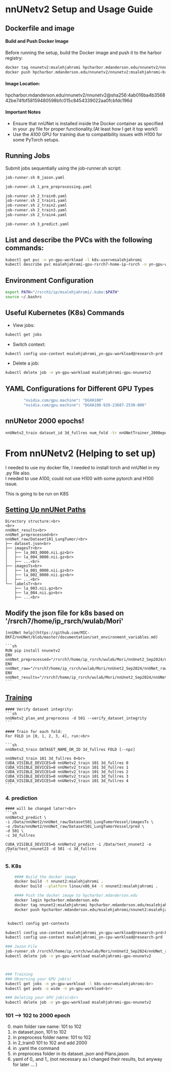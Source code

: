 # nnUNetv2 Setup and Usage Guide
## Dockerfile and image
#### Build and Push Docker Image
Before running the setup, build the Docker image and push it to the harbor registry:
```sh
docker tag nnunetv2:msalehjahromi hpcharbor.mdanderson.edu/nnunetv2/nnunetv2:msalehjahromi<br>
docker push hpcharbor.mdanderson.edu/nnunetv2/nnunetv2:msalehjahromi<br>
```
#### Image Location:
hpcharbor.mdanderson.edu/nnunetv2/nnunetv2@sha256:4ab016ba4b356842be74fbf58159480598bfc015c8454339022aa0fcbfdc196d<br>

#### Important Notes
- Ensure that nnUNet is installed inside the Docker container as specified in your .py file for proper functionality.(At least how I get it top work!)
- Use the A100 GPU for training due to compatibility issues with H100 for some PyTorch setups.






## Running Jobs
Submit jobs sequentially using the job-runner.sh script:
```sh
job-runner.sh 0_jason.yaml

job-runner.sh 1_pre_preprocessing.yaml

job-runner.sh 2_train0.yaml
job-runner.sh 2_train1.yaml
job-runner.sh 2_train2.yaml
job-runner.sh 2_train3.yaml
job-runner.sh 2_train4.yaml

job-runner.sh 3_predict.yaml

```

## List and describe the PVCs with the following commands:
```sh
kubectl get pvc -n yn-gpu-workload -l k8s-user=msalehjahromi
kubectl describe pvc msalehjahromi-gpu-rsrch7-home-ip-rsrch -n yn-gpu-workload
```

## Environment Configuration
```sh
export PATH="/rsrch1/ip/msalehjahromi/.kube:$PATH"
source ~/.bashrc
```

## Useful Kubernetes (K8s) Commands
- View jobs:
```sh
kubectl get jobs
```
- Switch context:
```sh
kubectl config use-context msalehjahromi_yn-gpu-workload@research-prd
```
- Delete a job:
```sh
kubectl delete job -n yn-gpu-workload msalehjahromi-gpu-nnunetv2
```

## YAML Configurations for Different GPU Types
```sh
        "nvidia.com/gpu.machine": "DGXH100"
        "nvidia.com/gpu.machine": "DGXA100-920-23687-2530-000"
```

## nnUNetor 2000 epochs!
```sh
nnUNetv2_train dataset_id 3d_fullres num_fold -tr nnUNetTrainer_2000epochs
```

# From nnUNetv2 (Helping to set up)
I needed to use my docker file, I needed to install torch and nnUNet in my .py file also.<br>
I needed to use A100, could not use H100 with some pytorch and H100 issue.

This is going to be run on K8S

##  [Setting Up nnUNet Paths](https://github.com/MIC-DKFZ/nnUNet/blob/master/documentation/setting_up_paths.md)

    Directory structure:<br>
    <br>
    nnUNet_results<br>
    nnUNet_preprocessed<br>
    nnUNet_raw/Dataset101_LungTumor/<br>
    ├── dataset.json<br>
    ├── imagesTr<br>
    │   ├── la_003_0000.nii.gz<br>
    │   ├── la_004_0000.nii.gz<br>
    │   ├── ...<br>
    ├── imagesTs<br>
    │   ├── la_001_0000.nii.gz<br>
    │   ├── la_002_0000.nii.gz<br>
    │   ├── ...<br>
    └── labelsTr<br>
        ├── la_003.nii.gz<br>
        ├── la_004.nii.gz<br>
        ├── ...<br>


## Modify the json file for k8s based on '/rsrch7/home/ip_rsrch/wulab/Mori'
    [nnUNet help](https://github.com/MIC-DKFZ/nnUNet/blob/master/documentation/set_environment_variables.md) 

    ```sh
    RUN pip install nnunetv2
    ENV nnUNet_preprocessed="/rsrch7/home/ip_rsrch/wulab/Mori/nnUnet2_Sep2024/nnUNet_preprocessed"
    ENV nnUNet_raw="/rsrch7/home/ip_rsrch/wulab/Mori/nnUnet2_Sep2024/nnUNet_raw"
    ENV nnUNet_results="/rsrch7/home/ip_rsrch/wulab/Mori/nnUnet2_Sep2024/nnUNet_results"
    ```

## [Training](https://github.com/MIC-DKFZ/nnUNet/blob/master/documentation/how_to_use_nnunet.md)

    #### Verify dataset integrity:
    ```sh
    nnUNetv2_plan_and_preprocess -d 501 --verify_dataset_integrity
    ```
    
    #### Train for each fold:
    For FOLD in [0, 1, 2, 3, 4], run:<br>

    ```sh
    nnUNetv2_train DATASET_NAME_OR_ID 3d_fullres FOLD [--npz]

    nnUNetv2_train 101 3d_fullres 0<br>
    CUDA_VISIBLE_DEVICES=0 nnUNetv2_train 101 3d_fullres 0
    CUDA_VISIBLE_DEVICES=0 nnUNetv2_train 101 3d_fullres 1
    CUDA_VISIBLE_DEVICES=0 nnUNetv2_train 101 3d_fullres 2
    CUDA_VISIBLE_DEVICES=0 nnUNetv2_train 101 3d_fullres 3
    CUDA_VISIBLE_DEVICES=0 nnUNetv2_train 101 3d_fullres 4
    ```

### 4. prediction<br>
    #### will be changed later!<br>
    ```sh
    nnUNetv2_predict \
    -i /Data/nnUNet2/nnUNet_raw/Dataset501_LungTumorVessel/imagesTs \
    -o /Data/nnUNet2/nnUNet_raw/Dataset501_LungTumorVessel/pred \
    -d 501 \
    -c 3d_fullres

    CUDA_VISIBLE_DEVICES=6 nnUNetv2_predict -i /Data/test_nnunet2 -o /Data/test_nnunet23 -d 501 -c 3d_fullres
    ```




### 5. K8s
```sh
    #### Build the docker image
    docker build -t nnunet2:msalehjahromi .
    docker build --platform linux/x86_64 -t nnunet2:msalehjahromi .

    #### Push the docker image to hpcharbor.mdanderson.edu
    docker login hpcharbor.mdanderson.edu
    docker tag nnunet2:msalehjahromi hpcharbor.mdanderson.edu/msalehjahromi/nnunet2:msalehjahromi
    docker push hpcharbor.mdanderson.edu/msalehjahromi/nnunet2:msalehjahromi 


 kubectl config get-contexts 

kubectl config use-context msalehjahromi_yn-gpu-workload@research-prd<br>
kubectl config use-context msalehjahromi_yn-cpu-workload@research-prd

### Jason File
job-runner.sh /rsrch7/home/ip_rsrch/wulab/Mori/nnUnet2_Sep2024/nnUNet_raw/Dataset101_LungTumor/K8S/jason.yaml<br>
kubectl delete job -n yn-gpu-workload msalehjahromi-gpu-nnunetv2



### Training
### Observing your GPU job(s)
kubectl get jobs -n yn-gpu-workload -l k8s-user=msalehjahromi<br>
kubectl get pods -o wide -n yn-gpu-workload<br>

### Deleting your GPU job(s)<br>
kubectl delete job -n yn-gpu-workload msalehjahromi-gpu-nnunetv2
```

### 101 --> 102 to 2000 epoch<br>
0. main folder raw name: 101 to 102<br>
1. in dataset.json, 101 to 102<br>
2. in preprocess folder name: 101 to 102<br>
3. in 2_train0 101 to 102 and add 2000<br>
4. in .yaml the command<br>
5. in preprocess folder in its dataset..json and Plans.jason<br>
6. yaml of 0_ and 1_ (not necessary as I changed their results, but anyway for later ... )<br>
